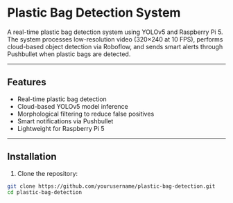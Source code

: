 # Plastic Bag Detection System

A real-time plastic bag detection system using YOLOv5 and Raspberry Pi 5. The system processes low-resolution video (320×240 at 10 FPS), performs cloud-based object detection via Roboflow, and sends smart alerts through Pushbullet when plastic bags are detected.

---

## Features

- Real-time plastic bag detection
- Cloud-based YOLOv5 model inference
- Morphological filtering to reduce false positives
- Smart notifications via Pushbullet
- Lightweight for Raspberry Pi 5

---

## Installation

1. Clone the repository:

```bash
git clone https://github.com/yourusername/plastic-bag-detection.git
cd plastic-bag-detection
